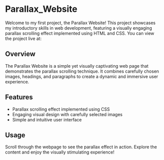 # Parallax_Website
Welcome to my first project, the Parallax Website! This project showcases my introductory skills in web development, featuring a visually engaging parallax scrolling effect implemented using HTML and CSS. You can view the project live at: 

## Overview
The Parallax Website is a simple yet visually captivating web page that demonstrates the parallax scrolling technique. It combines carefully chosen images, headings, and paragraphs to create a dynamic and immersive user experience.

## Features
- Parallax scrolling effect implemented using CSS
- Engaging visual design with carefully selected images
- Simple and intuitive user interface

## Usage
Scroll through the webpage to see the parallax effect in action. Explore the content and enjoy the visually stimulating experience!
